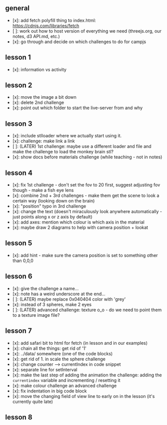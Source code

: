 
## general
- [x]: add fetch polyfill thing to index.html: https://cdnjs.com/libraries/fetch
- [ ]: work out how to host version of everything we need (threejs.org, our notes, d3 API.md, etc.)
- [x]: go through and decide on which challenges to do for campjs

## lesson 1
- [x]: information vs activity

## lesson 2
- [x]: move the image a bit down
- [x]: delete 2nd challenge
- [x]: point out which folder to start the live-server from and why

## lesson 3
- [x]: include stlloader where we actually start using it.
- [x]: challenge: make link a link
- [ ]: (LATER) 1st challenge: maybe use a different loader and file and make the challenge to load the monkey brain stl?
- [x]: show docs before materials challenge (while teaching - not in notes)

## lesson 4
- [x]: fix 1st challenge - don't set the fov to 20 first, suggest adjusting fov though - make a fish eye lens
- [x]: combine 2nd + 3rd challenges - make them get the scene to look a certain way (looking down on the brain)
- [x]: "position" typo in 3rd challenge
- [x]: change the text (doesn't miraculously look anywhere automatically - just points along x or z axis by default)
- [x]: add axes: mention which colour is which axis in the material
- [x]: maybe draw 2 diagrams to help with camera position + lookat

## lesson 5
- [x]: add hint - make sure the camera position is set to something other than 0,0,0

## lesson 6
- [x]: give the challenge a name...
- [x]: note has a weird underscore at the end...
- [ ]: (LATER) maybe replace 0x040404 color with 'grey'
- [x]: instead of 3 spheres, make 2 eyes
- [ ]: (LATER) advanced challenge: texture o_o - do we need to point them to a texture image file?

## lesson 7
- [x]: add safari bit to html for fetch (in lesson and in our examples)
- [x]: chain all the things: get rid of '1'
- [x]: ../data/ somewhere (one of the code blocks)
- [x]: get rid of 1. in scale the sphere challenge
- [x]: change counter --> currentIndex in code snippet
- [x]: separate line for setInterval
- [x]: make the last step of adding the animation the challenge: adding the `currentindex` variable and incrementing / resetting it
- [x]: make colour challenge an advanced challenge
- [x]: fix indentation in big code block
- [x]: move the changing field of view line to early on in the lesson (it's currently quite late)

## lesson 8
